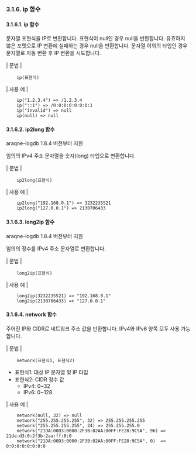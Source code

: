 ### 3.1.6. ip 함수

#### 3.1.6.1. ip 함수

문자열 표현식을 IP로 변환합니다. 표현식이 null인 경우 null을 반환합니다. 유효하지 않은 포맷으로 IP 변환에 실패하는 경우 null을 반환합니다. 문자열 이외의 타입인 경우 문자열로 자동 변환 후 IP 변환을 시도합니다.

\| 문법 \|

~~~~
	ip(표현식)
~~~~

\| 사용 예 \|

~~~~
	ip("1.2.3.4") => /1.2.3.4
	ip("::1") => /0:0:0:0:0:0:0:1
	ip("invalid") => null
	ip(null) => null
~~~~

#### 3.1.6.2. ip2long 함수

araqne-logdb 1.8.4 버전부터 지원

임의의 IPv4 주소 문자열을 숫자(long) 타입으로 변환합니다.

\| 문법 \|

~~~~
	ip2long(표현식)
~~~~


\| 사용 예 \|

~~~~
	ip2long("192.168.0.1") => 3232235521
	ip2long("127.0.0.1") => 2130706433
~~~~

#### 3.1.6.3. long2ip 함수

araqne-logdb 1.8.4 버전부터 지원

임의의 정수를 IPv4 주소 문자열로 변환합니다.

\| 문법 \|

~~~~
	long2ip(표현식)
~~~~

\| 사용 예 \|

~~~~
	long2ip(3232235521) => "192.168.0.1"
	long2ip(2130706433) => "127.0.0.1"
~~~~

#### 3.1.6.4. network 함수

주어진 IP와 CIDR로 네트워크 주소 값을 반환합니다.  IPv4와 IPv6 양쪽 모두 사용 가능합니다.

\| 문법 \|

~~~~
	network(표현식1, 표현식2)
~~~~

 * 표현식1: 대상 IP 문자열 및 IP 타입
 * 표현식2: CIDR 정수 값
     * IPv4: 0~32
     * IPv6: 0~128

\| 사용 예 \|

~~~~
	network(null, 32) => null
	network("255.255.255.255", 32) => 255.255.255.255
	network("255.255.255.255", 24) => 255.255.255.0
	network("21DA:00D3:0000:2F3B:02AA:00FF:FE28:9C5A", 96) => 21da:d3:0:2f3b:2aa:ff:0:0
	network("21DA:00D3:0000:2F3B:02AA:00FF:FE28:9C5A", 0)  => 0:0:0:0:0:0:0:0
~~~~

